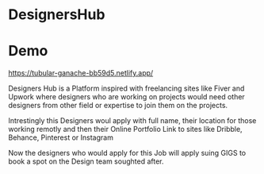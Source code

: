 # DesignersHub


# Demo 

https://tubular-ganache-bb59d5.netlify.app/


Designers Hub is a Platform inspired with freelancing sites like Fiver and Upwork where designers who are working on projects would need other designers from other field or expertise to join them on the projects.

Intrestingly this Designers woul apply with full name, their location for those working remotly and then their Online Portfolio Link to sites like Dribble, Behance, Pinterest or Instagram

Now the designers who would apply for this Job will apply suing GIGS to book a spot on the Design team soughted after.
